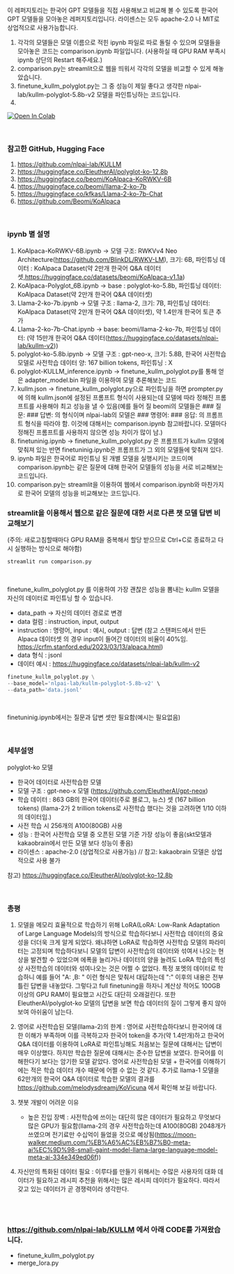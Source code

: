 이 레퍼지토리는 한국어 GPT 모델들을 직접 사용해보고 비교해 볼 수 있도록 한국어 GPT 모델들을 모아놓은 레퍼지토리입니다. 라이센스는 모두 apache-2.0 나 MIT로 상업적으로 사용가능합니다.

1. 각각의 모델들은 모델 이름으로 적힌 ipynb 파일로 따로 돌릴 수 있으며 모델들을 모아놓은 코드는 comparison.ipynb 파일입니다. (사용하실 때 GPU RAM 부족시 ipynb 상단의 Restart 해주세요.)
2. comparison.py는 streamlit으로 웹을 띄워서 각각의 모델을 비교할 수 있게 해놓았습니다.
3. finetune_kullm_polyglot.py는 그 중 성능이 제일 좋다고 생각한 nlpai-lab/kullm-polyglot-5.8b-v2 모델을 파인튜닝하는 코드입니다. 
4. <a target="_blank" href="https://colab.research.google.com/github/daegonYu/ko-gpts/blob/master/polyglot_ko_12_8b%EB%AA%A8%EB%8D%B8_%EB%82%98%EC%9D%98%EB%8D%B0%EC%9D%B4%ED%84%B0%ED%95%99%EC%8A%B5_%EC%A0%84%ED%9B%84%EB%B9%84%EA%B5%90.ipynb"> 
  <img src="https://colab.research.google.com/assets/colab-badge.svg" alt="Open In Colab"/> </a>


<br>

### 참고한 GitHub, Hugging Face
1. https://github.com/nlpai-lab/KULLM
2. https://huggingface.co/EleutherAI/polyglot-ko-12.8b
3. https://huggingface.co/beomi/KoAlpaca-KoRWKV-6B
4. https://huggingface.co/beomi/llama-2-ko-7b
5. https://huggingface.co/kfkas/Llama-2-ko-7b-Chat
6. https://github.com/Beomi/KoAlpaca

<br>

### ipynb 별 설명
1. KoAlpaca-KoRWKV-6B.ipynb -> 모델 구조: RWKVv4 Neo Architecture(https://github.com/BlinkDL/RWKV-LM), 크기: 6B, 파인튜닝 데이터 : KoAlpaca Dataset(약 2만개 한국어 Q&A 데이터셋,https://huggingface.co/datasets/beomi/KoAlpaca-v1.1a)
2. KoAlpaca-Polyglot_6B.ipynb -> base : polyglot-ko-5.8b, 파인튜닝 데이터: KoAlpaca Dataset(약 2만개 한국어 Q&A 데이터셋)
3. Llama-2-ko-7b.ipynb -> 모델 구조 : llama-2, 크기: 7B, 파인튜닝 데이터: KoAlpaca Dataset(약 2만개 한국어 Q&A 데이터셋), 약 1.4만개 한국어 토큰 추가
4. Llama-2-ko-7b-Chat.ipynb -> base: beomi/llama-2-ko-7b, 파인튜닝 데이터: (약 15만개 한국어 Q&A 데이터(https://huggingface.co/datasets/nlpai-lab/kullm-v2)) 
5. polyglot-ko-5.8b.ipynb -> 모델 구조 : gpt-neo-x, 크기: 5.8B, 한국어 사전학습 모델로 사전학습 데이터 양: 167 billion tokens, 파인튜닝 : X
6. polyglot-KULLM_inference.ipynb -> finetune_kullm_polyglot.py를 통해 얻은 adapter_model.bin 파일을 이용하여 모델 추론해보는 코드
7. kullm.json -> finetune_kullm_polyglot.py으로 파인튜닝을 하면 prompter.py에 의해 kullm.json에 설정된 프롬프트 형식이 사용되는데 모델에 따라 정해진 프롬프트를 사용해야 최고 성능을 낼 수 있음(예를 들어 질 beomi의 모델들은 ### 질문: ### 답변: 의 형식이며 nlpai-lab의 모델은 ### 명령어: ### 응답: 의 프롬프트 형식을 따라야 함. 이것에 대해서는 comparison.ipynb 참고바랍니다. 모델마다 정해진 프롬프트를 사용하지 않으면 성능 차이가 많이 남.)
8. finetuninig.ipynb -> finetune_kullm_polyglot.py 은 프롬프트가 kullm 모델에 맞춰져 있는 반면 finetuninig.ipynb은 프롬프트가 그 외의 모델들에 맞춰져 있다.
9. ipynb 파일은 한국어로 파인튜닝 된 개별 모델을 실행시키는 코드이며 comparison.ipynb는 같은 질문에 대해 한국어 모델들의 성능을 서로 비교해보는 코드입니다.
10. comparison.py는 streamlit을 이용하여 웹에서 comparison.ipynb와 마찬가지로 한국어 모델의 성능을 비교해보는 코드입니다.<br>

### streamlit을 이용해서 웹으로 같은 질문에 대한 서로 다른 챗 모델 답변 비교해보기
(주의: 새로고침할때마다 GPU RAM을 중복해서 할당 받으므로 Ctrl+C로 종료하고 다시 실행하는 방식으로 해야함)

```python
streamlit run comparison.py
```

<br>

finetune_kullm_polyglot.py 를 이용하여 가장 괜찮은 성능을 뽐내는 kullm 모델을 자신의 데이터로 파인튜닝 할 수 있습니다.
- data_path -> 자신의 데이터 경로로 변경
- data 컬럼 : instruction, input, output
- instruction : 명령어, input : 예시, output : 답변 (참고 스탠퍼드에서 만든 Alpaca 데이터셋 의 경우 input이 들어간 데이터의 비율이 40%임. https://crfm.stanford.edu/2023/03/13/alpaca.html)
- data 형식 : jsonl
- 데이터 예시 : https://huggingface.co/datasets/nlpai-lab/kullm-v2
```python
finetune_kullm_polyglot.py \
--base_model='nlpai-lab/kullm-polyglot-5.8b-v2' \
--data_path='data.jsonl'    
```

<br>

finetuninig.ipynb에서는 질문과 답변 셋만 필요함(예시는 필요없음)

<br>

### 세부설명

polyglot-ko 모델 
- 한국어 데이터로 사전학습한 모델
- 모델 구조 : gpt-neo-x 모델 (https://github.com/EleutherAI/gpt-neox)
- 학습 데이터 : 863 GB의 한국어 데이터(주로 블로그, 뉴스) 셋 (167 billion tokens) (llama-2가 2 trillion tokens로 사전학습 했다는 것을 고려하면 1/10 이하의 데이터임.)
- 사전 학습 시 256개의 A100(80GB) 사용
- 성능 : 한국어 사전학습 모델 중 오픈된 모델 기준 가장 성능이 좋음(skt모델과 kakaobrain에서 만든 모델 보다 성능이 좋음)
- 라이센스 : apache-2.0 (상업적으로 사용가능) // 참고: kakaobrain 모델은 상업적으로 사용 불가

참고) https://huggingface.co/EleutherAI/polyglot-ko-12.8b

<br>

### 총평

1. 모델을 메모리 효율적으로 학습하기 위해 LoRA(LoRA: Low-Rank Adaptation of Large Language Models)의 방식으로 학습하다보니 사전학습 데이터의 중요성을 더더욱 크게 알게 되었다. 왜냐하면 LoRA로 학습하면 사전학습 모델의 파라미터는 고정되며 학습하다보니 모델의 답변이 사전학습의 데이터와 섞여서 나오는 현상을 발견할 수 있었으며 에폭을 늘리거나 데이터의 양을 늘려도 LoRA 학습의 특성상 사전학습의 데이터와 섞여나오는 것은 어쩔 수 없었다. 특정 포멧의 데이터로 학습하니 예를 들어 "A: ,B: " 이런 형식은 맞춰서 대답하는데 ":" 이후의 내용은 전부 틀린 답변을 내놓았다. 그렇다고 full finetuning을 하자니 계산상 적어도 100GB 이상의 GPU RAM이 필요했고 시간도 대단히 오래걸린다. 또한 EleutherAI/polyglot-ko 모델의 답변을 보면 학습 데이터의 질이 그렇게 좋지 않아보여 아쉬움이 남는다.

2. 영어로 사전학습된 모델(llama-2)의 한계 : 영어로 사전학습하다보니 한국어에 대한 이해가 부족하며 이를 극복하고자 한국어 token을 추가(약 1.4만개)하고 한국어 Q&A 데이터를 이용하여 LoRA로 파인튜닝해도 처음보는 질문에 대해서는 답변이 매우 이상했다. 하지만 학습한 질문에 대해서는 준수한 답변을 보였다. 한국어를 이해한다기 보다는 암기한 모델 같았다. 영어로 사전학습된 모델 + 한국어를 이해하기에는 적은 학습 데이터 개수 때문에 어쩔 수 없는 것 같다. 추가로 llama-1 모델을 62만개의 한국어 Q&A 데이터로 학습한 모델의 결과를 https://github.com/melodysdreamj/KoVicuna 에서 확인해 보길 바랍니다.

3. 챗봇 개발이 어려운 이유
   - 높은 진입 장벽 : 사전학습에 쓰이는 대단히 많은 데이터가 필요하고 무엇보다 많은 GPU가 필요함(llama-2의 경우 사전학습하는데 A100(80GB) 2048개가 쓰였으며 전기료만 수십억이 들었을 것으로 예상됨(https://moon-walker.medium.com/%EB%A6%AC%EB%B7%B0-meta-ai%EC%9D%98-small-gaint-model-llama-large-language-model-meta-ai-334e349ed06f)) 
    
4. 자신만의 특화된 데이터 필요 : 이루다를 만들기 위해서는 수많은 사용자의 대화 데이터가 필요하고 레시피 추천을 위해서는 많은 레시피 데이터가 필요하다. 따라서 갖고 있는 데이터가 곧 경쟁력이라 생각한다.

<br><br>

### https://github.com/nlpai-lab/KULLM 에서 아래 CODE를 가져왔습니다.

- finetune_kullm_polyglot.py
- merge_lora.py        

